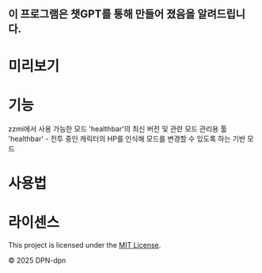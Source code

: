 ## 이 프로그램은 챗GPT를 통해 만들어 졌음을 알려드립니다.

# 미리보기

# 기능
zzmi에서 사용 가능한 모드 'healthbar'의 최신 버전 및 관련 모드 관리용 툴
'healthbar' - 전투 중인 캐릭터의 HP를 인식해 모드를 변경할 수 있도록 하는 기반 모드

# 사용법

# 라이센스
This project is licensed under the [MIT License](LICENSE).

© 2025 DPN-dpn